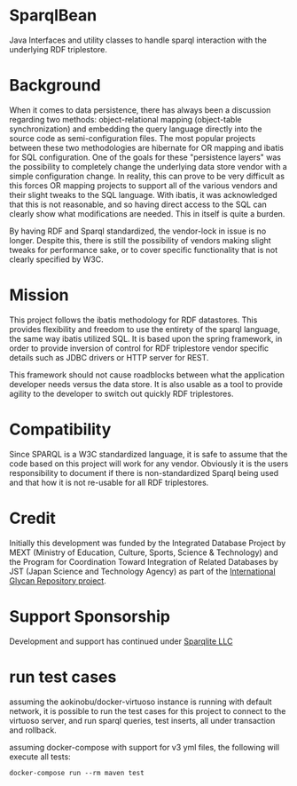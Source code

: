 # SparqlBean
Java Interfaces and utility classes to handle sparql interaction with the underlying RDF triplestore.

# Background
When it comes to data persistence, there has always been a discussion regarding two methods: object-relational mapping (object-table synchronization) and embedding the query language directly into the source code as semi-configuration files.
The most popular projects between these two methodologies are hibernate for OR mapping and ibatis for SQL configuration.
One of the goals for these "persistence layers" was the possibility to completely change the underlying data store vendor with a simple configuration change.  In reality, this can prove to be very difficult as this forces OR mapping projects to support all of the various vendors and their slight tweaks to the SQL language.
With ibatis, it was acknowledged that this is not reasonable, and so having direct access to the SQL can clearly show what modifications are needed.  This in itself is quite a burden.

By having RDF and Sparql standardized, the vendor-lock in issue is no longer.  Despite this, there is still the possibility of vendors making slight tweaks for performance sake, or to cover specific functionality that is not clearly specified by W3C.

# Mission
This project follows the ibatis methodology for RDF datastores.  This provides flexibility and freedom to use the entirety of the sparql language, the same way ibatis utilized SQL.  It is based upon the spring framework, in order to provide inversion of control for RDF triplestore vendor specific details such as JDBC drivers or HTTP server for REST.

This framework should not cause roadblocks between what the application developer needs versus the data store.  It is also usable as a tool to provide agility to the developer to switch out quickly RDF triplestores.

# Compatibility
Since SPARQL is a W3C standardized language, it is safe to assume that the code based on this project will work for any vendor.  Obviously it is the users responsibility to document if there is non-standardized Sparql being used and that how it is not re-usable for all RDF triplestores.


# Credit
Initially this development was funded by the Integrated Database Project by MEXT (Ministry of Education, Culture, Sports, Science & Technology) and the Program for Coordination Toward Integration of Related Databases by JST (Japan Science and Technology Agency) as part of the [International Glycan Repository project](http://www.glytoucan.org).

# Support Sponsorship
Development and support has continued under [Sparqlite LLC](http://sparqlite.com)

# run test cases
assuming the aokinobu/docker-virtuoso instance is running with default network, it is possible to run the test cases for this project to connect to the virtuoso server, and run sparql queries, test inserts, all under transaction and rollback.

assuming docker-compose with support for v3 yml files, the following will execute all tests:
```
docker-compose run --rm maven test
 ```
